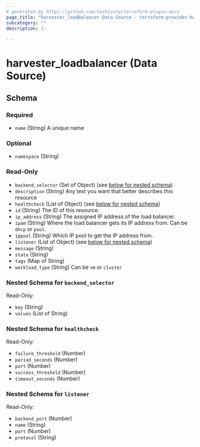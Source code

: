 ```yaml
---
# generated by https://github.com/hashicorp/terraform-plugin-docs
page_title: "harvester_loadbalancer Data Source - terraform-provider-harvester"
subcategory: ""
description: |-
  
---
```


# harvester_loadbalancer (Data Source)





<!-- schema generated by tfplugindocs -->
## Schema

### Required

- `name` (String) A unique name

### Optional

- `namespace` (String)

### Read-Only

- `backend_selector` (Set of Object) (see [below for nested schema](#nestedatt--backend_selector))
- `description` (String) Any text you want that better describes this resource
- `healthcheck` (List of Object) (see [below for nested schema](#nestedatt--healthcheck))
- `id` (String) The ID of this resource.
- `ip_address` (String) The assigned IP address of the load balancer.
- `ipam` (String) Where the load balancer gets its IP address from. Can be `dhcp` or `pool`.
- `ippool` (String) Which IP pool to get the IP address from.
- `listener` (List of Object) (see [below for nested schema](#nestedatt--listener))
- `message` (String)
- `state` (String)
- `tags` (Map of String)
- `workload_type` (String) Can be `vm` or `cluster`

<a id="nestedatt--backend_selector"></a>
### Nested Schema for `backend_selector`

Read-Only:

- `key` (String)
- `values` (List of String)


<a id="nestedatt--healthcheck"></a>
### Nested Schema for `healthcheck`

Read-Only:

- `failure_threshold` (Number)
- `period_seconds` (Number)
- `port` (Number)
- `success_threshold` (Number)
- `timeout_seconds` (Number)


<a id="nestedatt--listener"></a>
### Nested Schema for `listener`

Read-Only:

- `backend_port` (Number)
- `name` (String)
- `port` (Number)
- `protocol` (String)
